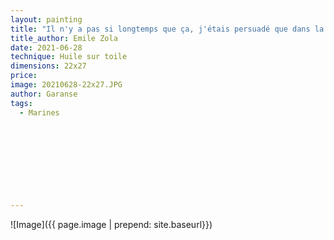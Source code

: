 ```yaml
---
layout: painting
title: "Il n'y a pas si longtemps que ça, j'étais persuadé que dans la vie, si on voulait s'en sortir, il fallait toujours lutter contre le courant, quelle que soit sa force. Mais tout bien réfléchi, vivre en se faisant porter, ce n'est peut-être pas si bête que ça, du moment que ça nous fait avancer."                       
title_author: Emile Zola                                       
date: 2021-06-28
technique: Huile sur toile 
dimensions: 22x27
price:
image: 20210628-22x27.JPG
author: Garanse
tags:
  - Marines
  
  
  
  
  
  
  
  
  
---
```

![Image]({{ page.image | prepend: site.baseurl}})

